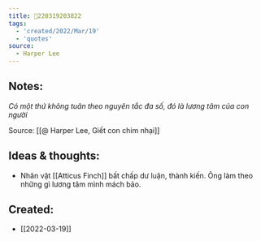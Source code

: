 ```yaml
---
title: 💬220319203822
tags:
  - 'created/2022/Mar/19'
  - 'quotes'
source:
  - Harper Lee
---
```


## Notes:
*Có một thứ không tuân theo nguyên tắc đa số, đó là lương tâm của con người*

Source: [[@ Harper Lee, Giết con chim nhại]]

## Ideas & thoughts:
- Nhân vật [[Atticus Finch]] bất chấp dư luận, thành kiến. Ông làm theo những gì lương tâm mình mách bảo.
## Created:
- [[2022-03-19]]
